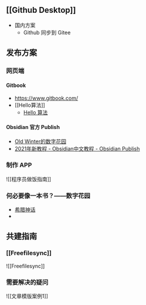 
## [[Github Desktop]]
- 国内方案 
	- Github 同步到 Gitee

## 发布方案

### 网页端
#### Gitbook
-  https://www.gitbook.com/
- [[Hello算法]]
	- [Hello 算法](https://www.hello-algo.com/)

#### Obsidian 官方 Publish
-   [Old Winter的数字花园](https://garden.oldwinter.top/)
-   [2021年新教程 - Obsidian中文教程 - Obsidian Publish](https://publish.obsidian.md/chinesehelp/01+2021%E6%96%B0%E6%95%99%E7%A8%8B/2021%E5%B9%B4%E6%96%B0%E6%95%99%E7%A8%8B)

### 制作 APP
![[程序员做饭指南]]

### 何必要像一本书？——数字花园
-   [希腊神话](https://github.com/Lihaogx/graph-note-of-greek-myth)
- 

## 共建指南
### [[Freefilesync]]
![[Freefilesync]]

### 需要解决的疑问
![[文章模版案例1]]
